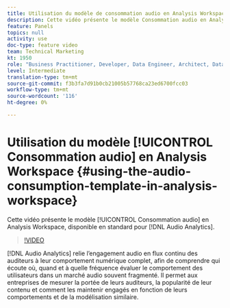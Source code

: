```yaml
---
title: Utilisation du modèle de consommation audio en Analysis Workspace
description: Cette vidéo présente le modèle Consommation audio en Analysis Workspace, qui est disponible en standard pour les analyses audio.
feature: Panels
topics: null
activity: use
doc-type: feature video
team: Technical Marketing
kt: 1950
role: "Business Practitioner, Developer, Data Engineer, Architect, Data Architect, Administrator, Leader"
level: Intermediate
translation-type: tm+mt
source-git-commit: f3b3fa7d91b0cb21005b57768ca23ed6700fcc03
workflow-type: tm+mt
source-wordcount: '116'
ht-degree: 0%

---
```



# Utilisation du modèle [!UICONTROL Consommation audio] en Analysis Workspace {#using-the-audio-consumption-template-in-analysis-workspace}

Cette vidéo présente le modèle [!UICONTROL Consommation audio] en Analysis Workspace, disponible en standard pour [!DNL Audio Analytics].

>[!VIDEO](https://video.tv.adobe.com/v/23901/?quality=12)

[!DNL Audio Analytics] relie l’engagement audio en flux continu des auditeurs à leur comportement numérique complet, afin de comprendre qui écoute où, quand et à quelle fréquence évaluer le comportement des utilisateurs dans un marché audio souvent fragmenté. Il permet aux entreprises de mesurer la portée de leurs auditeurs, la popularité de leur contenu et comment les maintenir engagés en fonction de leurs comportements et de la modélisation similaire.
